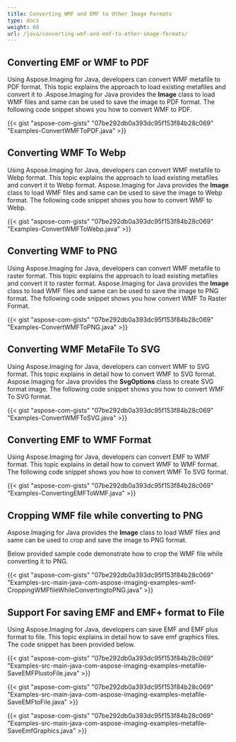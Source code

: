 ```yaml
---
title: Converting WMF and EMF to Other Image Formats
type: docs
weight: 60
url: /java/converting-wmf-and-emf-to-other-image-formats/
---
```


## **Converting EMF or WMF to PDF**
Using Aspose.Imaging for Java, developers can convert WMF metafile to PDF format. This topic explains the approach to load existing metafiles and convert it to .Aspose.Imaging for Java provides the **Image** class to load WMF files and same can be used to save the image to PDF format. The following code snippet shows you how to convert WMF to PDF.

{{< gist "aspose-com-gists" "07be292db0a393dc95f153f84b28c069" "Examples-ConvertWMFToPDF.java" >}}
## **Converting WMF To Webp**
Using Aspose.Imaging for Java, developers can convert WMF metafile to Webp format. This topic explains the approach to load existing metafiles and convert it to Webp format. Aspose.Imaging for Java provides the **Image** class to load WMF files and same can be used to save the image to Webp format. The following code snippet shows you how to convert WMF to Webp.

{{< gist "aspose-com-gists" "07be292db0a393dc95f153f84b28c069" "Examples-ConvertWMFToWebp.java" >}}


## **Converting WMF to PNG**
Using Aspose.Imaging for Java, developers can convert WMF metafile to raster format. This topic explains the approach to load existing metafiles and convert it to raster format. Aspose.Imaging for Java provides the **Image** class to load WMF files and same can be used to save the image to PNG format. The following code snippet shows you how convert WMF To Raster Format.

{{< gist "aspose-com-gists" "07be292db0a393dc95f153f84b28c069" "Examples-ConvertWMFToPNG.java" >}}

## **Converting WMF MetaFile To SVG**
Using Aspose.Imaging for Java, developers can convert WMF to SVG format. This topic explains in detail how to convert WMF to SVG format. Aspose.Imaging for Java provides the **SvgOptions** class to create SVG format image. The following code snippet shows you how to convert WMF To SVG format.

{{< gist "aspose-com-gists" "07be292db0a393dc95f153f84b28c069" "Examples-ConvertWMFToSVG.java" >}}
## **Converting EMF to WMF Format**
Using Aspose.Imaging for Java, developers can convert EMF to WMF format. This topic explains in detail how to convert WMF to WMF format. The following code snippet shows you how to convert WMF To SVG format.

{{< gist "aspose-com-gists" "07be292db0a393dc95f153f84b28c069" "Examples-ConvertingEMFToWMF.java" >}}
## **Cropping WMF file while converting to PNG**
Aspose.Imaging for Java provides the **Image** class to load WMF files and same can be used to crop and save the image to PNG format.

Below provided sample code demonstrate how to crop the WMF file while converting it to PNG.

{{< gist "aspose-com-gists" "07be292db0a393dc95f153f84b28c069" "Examples-src-main-java-com-aspose-imaging-examples-wmf-CroppingWMFfileWhileConvertingtoPNG.java" >}}
## **Support For saving EMF and EMF+ format to File**
Using Aspose.Imaging for Java, developers can save EMF and EMF plus format to file. This topic explains in detail how to save emf graphics files. The code snippet has been provided below.

{{< gist "aspose-com-gists" "07be292db0a393dc95f153f84b28c069" "Examples-src-main-java-com-aspose-imaging-examples-metafile-SaveEMFPlustoFile.java" >}}

{{< gist "aspose-com-gists" "07be292db0a393dc95f153f84b28c069" "Examples-src-main-java-com-aspose-imaging-examples-metafile-SaveEMFtoFile.java" >}}

{{< gist "aspose-com-gists" "07be292db0a393dc95f153f84b28c069" "Examples-src-main-java-com-aspose-imaging-examples-metafile-SaveEmfGraphics.java" >}}
